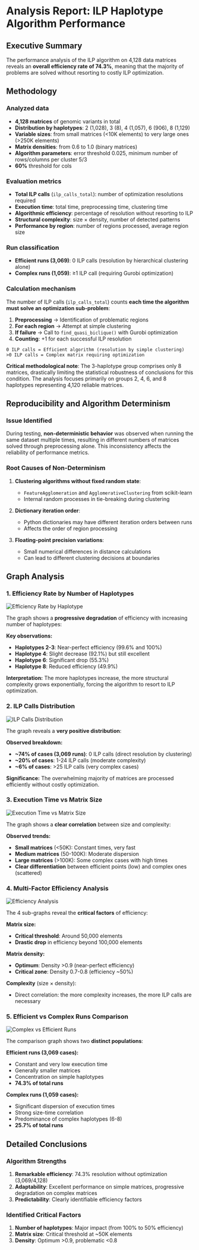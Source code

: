 # Analysis Report: ILP Haplotype Algorithm Performance

## Executive Summary

The performance analysis of the ILP algorithm on 4,128 data matrices reveals an **overall efficiency rate of 74.3%**, meaning that the majority of problems are solved without resorting to costly ILP optimization.

## Methodology

### Analyzed data
- **4,128 matrices** of genomic variants in total
- **Distribution by haplotypes**: 2 (1,028), 3 (8), 4 (1,057), 6 (906), 8 (1,129)
- **Variable sizes**: from small matrices (<10K elements) to very large ones (>250K elements)
- **Matrix densities**: from 0.6 to 1.0 (binary matrices)
- **Algorithm parameters**: error threshold 0.025, minimum number of rows/columns per cluster 5/3
- **60%** threshold for cols

### Evaluation metrics
- **Total ILP calls** (`ilp_calls_total`): number of optimization resolutions required
- **Execution time**: total time, preprocessing time, clustering time
- **Algorithmic efficiency**: percentage of resolution without resorting to ILP
- **Structural complexity**: size × density, number of detected patterns
- **Performance by region**: number of regions processed, average region size

### Run classification
- **Efficient runs (3,069)**: 0 ILP calls (resolution by hierarchical clustering alone)
- **Complex runs (1,059)**: ≥1 ILP call (requiring Gurobi optimization)

### Calculation mechanism
The number of ILP calls (`ilp_calls_total`) counts **each time the algorithm must solve an optimization sub-problem**:

1. **Preprocessing** → Identification of problematic regions
2. **For each region** → Attempt at simple clustering
3. **If failure** → Call to `find_quasi_biclique()` with Gurobi optimization
4. **Counting**: +1 for each successful ILP resolution

```
0 ILP calls = Efficient algorithm (resolution by simple clustering)
>0 ILP calls = Complex matrix requiring optimization
```

**Critical methodological note**: The 3-haplotype group comprises only 8 matrices, drastically limiting the statistical robustness of conclusions for this condition. The analysis focuses primarily on groups 2, 4, 6, and 8 haplotypes representing 4,120 reliable matrices.

## Reproducibility and Algorithm Determinism

### Issue Identified
During testing, **non-deterministic behavior** was observed when running the same dataset multiple times, resulting in different numbers of matrices solved through preprocessing alone. This inconsistency affects the reliability of performance metrics.

### Root Causes of Non-Determinism
1. **Clustering algorithms without fixed random state**:
   - `FeatureAgglomeration` and `AgglomerativeClustering` from scikit-learn
   - Internal random processes in tie-breaking during clustering
   
2. **Dictionary iteration order**:
   - Python dictionaries may have different iteration orders between runs
   - Affects the order of region processing
   
3. **Floating-point precision variations**:
   - Small numerical differences in distance calculations
   - Can lead to different clustering decisions at boundaries


## Graph Analysis

### 1. Efficiency Rate by Number of Haplotypes
![Efficiency Rate by Haplotype](plots/efficiency_rate_by_haplotype.png)

The graph shows a **progressive degradation** of efficiency with increasing number of haplotypes:

**Key observations:**
- **Haplotypes 2-3**: Near-perfect efficiency (99.6% and 100%)
- **Haplotype 4**: Slight decrease (92.1%) but still excellent
- **Haplotype 6**: Significant drop (55.3%)
- **Haplotype 8**: Reduced efficiency (49.9%)

**Interpretation:** The more haplotypes increase, the more structural complexity grows exponentially, forcing the algorithm to resort to ILP optimization.

### 2. ILP Calls Distribution
![ILP Calls Distribution](plots/ilp_calls_distribution.png)

The graph reveals a **very positive distribution**:

**Observed breakdown:**
- **~74% of cases (3,069 runs)**: 0 ILP calls (direct resolution by clustering)
- **~20% of cases**: 1-24 ILP calls (moderate complexity)
- **~6% of cases**: >25 ILP calls (very complex cases)

**Significance:** The overwhelming majority of matrices are processed efficiently without costly optimization.

### 3. Execution Time vs Matrix Size
![Execution Time vs Matrix Size](plots/time_vs_size_all_data.png)

The graph shows a **clear correlation** between size and complexity:

**Observed trends:**
- **Small matrices** (<50K): Constant times, very fast
- **Medium matrices** (50-100K): Moderate dispersion
- **Large matrices** (>100K): Some complex cases with high times
- **Clear differentiation** between efficient points (low) and complex ones (scattered)

### 4. Multi-Factor Efficiency Analysis
![Efficiency Analysis](plots/efficiency_analysis.png)

The 4 sub-graphs reveal the **critical factors** of efficiency:

**Matrix size:**
- **Critical threshold**: Around 50,000 elements
- **Drastic drop** in efficiency beyond 100,000 elements

**Matrix density:**
- **Optimum**: Density >0.9 (near-perfect efficiency)
- **Critical zone**: Density 0.7-0.8 (efficiency ~50%)

**Complexity** (size × density):
- Direct correlation: the more complexity increases, the more ILP calls are necessary

### 5. Efficient vs Complex Runs Comparison
![Complex vs Efficient Runs](plots/complex_vs_efficient_comparison.png)

The comparison graph shows two **distinct populations**:

**Efficient runs (3,069 cases):**
- Constant and very low execution time
- Generally smaller matrices
- Concentration on simple haplotypes
- **74.3% of total runs**

**Complex runs (1,059 cases):**
- Significant dispersion of execution times
- Strong size-time correlation
- Predominance of complex haplotypes (6-8)
- **25.7% of total runs**

## Detailed Conclusions

### Algorithm Strengths
1. **Remarkable efficiency**: 74.3% resolution without optimization (3,069/4,128)
2. **Adaptability**: Excellent performance on simple matrices, progressive degradation on complex matrices
3. **Predictability**: Clearly identifiable efficiency factors

### Identified Critical Factors
1. **Number of haplotypes**: Major impact (from 100% to 50% efficiency)
2. **Matrix size**: Critical threshold at ~50K elements
3. **Density**: Optimum >0.9, problematic <0.8
